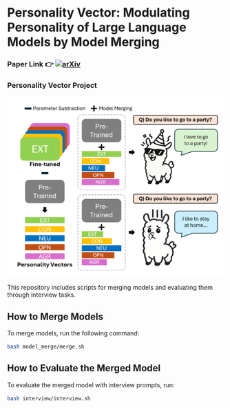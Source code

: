 # Personality Vector: Modulating Personality of Large Language Models by Model Merging

### Paper Link 👉  [![arXiv](https://img.shields.io/badge/arXiv-2509.19727-b31b1b.svg)](https://arxiv.org/abs/2509.19727)


### Personality Vector Project
![](image/figure1_git.png)

This repository includes scripts for merging models and evaluating them through interview tasks.

## How to Merge Models

To merge models, run the following command:

```bash
bash model_merge/merge.sh
```
## How to Evaluate the Merged Model

To evaluate the merged model with interview prompts, run:

```bash
bash interview/interview.sh
```
